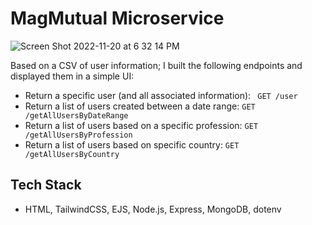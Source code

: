 # MagMutual Microservice
![Screen Shot 2022-11-20 at 6 32 14 PM](https://user-images.githubusercontent.com/99847030/202932501-9c61810a-3d0c-4081-9b29-3109a4a8a2fc.jpg)

Based on a CSV of user information; I built the following endpoints and displayed them in a simple UI:

- Return a specific user (and all associated information): ` GET /user`
- Return a list of users created between a date range:
  `GET /getAllUsersByDateRange `
- Return a list of users based on a specific profession:
  `GET /getAllUsersByProfession `
- Return a list of users based on specific country:
  `GET /getAllUsersByCountry `

## Tech Stack

- HTML, TailwindCSS, EJS, Node.js, Express, MongoDB, dotenv
<!---
### Thoughts on the project

### Things I didn't like about the project

### How would I change the project or approach?

### Anything else I'd like to share
--->
